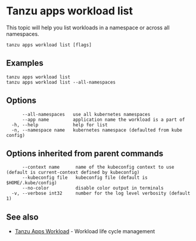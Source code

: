 # Tanzu apps workload list

This topic will help you list workloads in a namespace or across all namespaces.

```
tanzu apps workload list [flags]
```

## <a id="examples"></a>Examples

```
tanzu apps workload list
tanzu apps workload list --all-namespaces
```

## <a id="options"></a>Options

```
      --all-namespaces   use all kubernetes namespaces
      --app name         application name the workload is a part of
  -h, --help             help for list
  -n, --namespace name   kubernetes namespace (defaulted from kube config)
```

## <a id="parent-commands-options"></a>Options inherited from parent commands

```
      --context name      name of the kubeconfig context to use (default is current-context defined by kubeconfig)
      --kubeconfig file   kubeconfig file (default is $HOME/.kube/config)
      --no-color          disable color output in terminals
  -v, --verbose int32     number for the log level verbosity (default 1)
```

## <a id="see-also"></a> See also

* [Tanzu Apps Workload](tanzu_apps_workload.md) - Workload life cycle management
